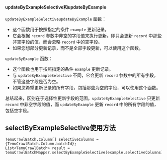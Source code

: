 #### updateByExampleSelective和updateByExample

`updateByExampleSelectiveupdateByExample` 函数：

* 这个函数用于按照指定的条件 `example` 更新记录。
* 它会根据 `record` 参数中非空的字段值来执行更新，即只会更新 `record` 中那些非空字段的值，而会忽略 `record` 中的空字段。
* 如果您想部分更新记录，而不是全部字段更新，可以使用这个函数。

`updateByExample` 函数：

* 这个函数也用于按照指定的条件 `example` 更新记录。
* 与 `updateByExampleSelective` 不同，它会更新 `record` 参数中的所有字段，不管这些字段是否为空。
* 如果您希望更新记录的所有字段，包括那些为空的字段，可以使用这个函数。

总结起来，区别在于选择性更新字段的范围。`updateByExampleSelective` 只更新 `record` 中非空字段的值，而 `updateByExample` 更新 `record` 中的所有字段的值，包括空字段。


## selectByExampleSelective使用方法

```
TemuCrawlBatch.Column[] selectiveColumns = {TemuCrawlBatch.Column.batchId};
List<TemuCrawlBatch> result = temuCrawlBatchMapper.selectByExampleSelective(example,selectiveColumns);
```
